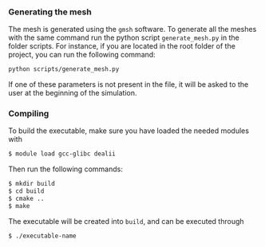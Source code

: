 ### Generating the mesh
The mesh is generated using the `gmsh` software. To generate all the meshes with the same command run the python script `generate_mesh.py` in the folder scripts.
For instance, if you are located in the root folder of the project, you can run the following command:
```bash
python scripts/generate_mesh.py
``` 

If one of these parameters is not present in the file, it will be asked to the user at the beginning of the simulation.

### Compiling
To build the executable, make sure you have loaded the needed modules with
```bash
$ module load gcc-glibc dealii
```
Then run the following commands:
```bash
$ mkdir build
$ cd build
$ cmake ..
$ make
```
The executable will be created into `build`, and can be executed through
```bash
$ ./executable-name
```